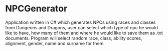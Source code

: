 # NPCGenerator

Application written in C# which generates NPCs using races and classes from Dungeons and Dragons, user can select which type of npc he would like to have,
how many of them and where he would like to save them as .txt documents. Program will select random race, class, ability scores, alignment, gender, name and surname for them
